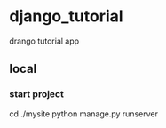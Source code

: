 # django_tutorial
drango tutorial app


## local
### start project
cd ./mysite
python manage.py runserver
